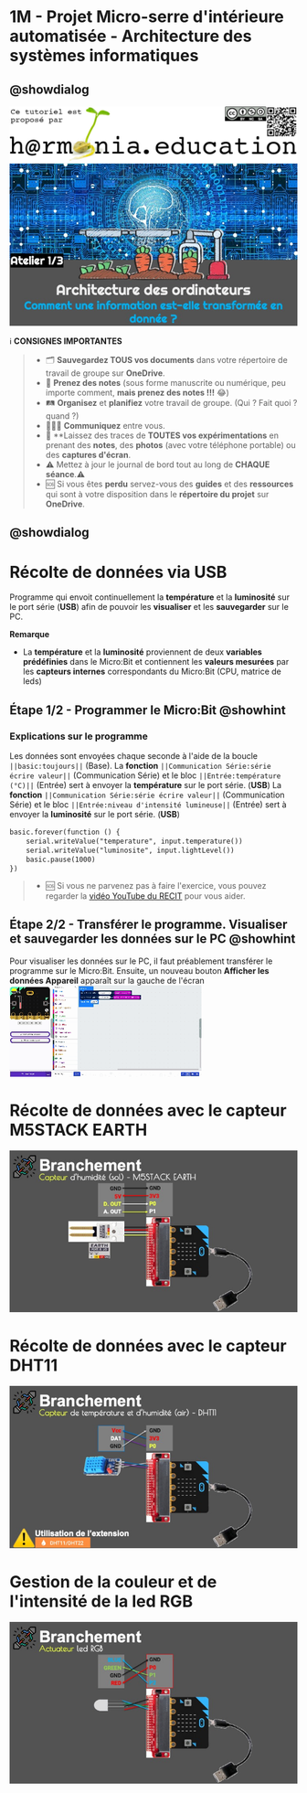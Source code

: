 # 1M - Projet Micro-serre d'intérieure automatisée - Architecture des systèmes informatiques

## @showdialog

![Logo H@rmonia](https://github.com/ph3n4t3s/1m1-archsys/blob/master/img/Harmonia_v4.jpg?raw=true)
![Atelier 1](https://github.com/ph3n4t3s/1m1-archsys/blob/master/img/Diapositive24.jpeg?raw=true)

ℹ️ **CONSIGNES IMPORTANTES**
> - 🗂️ **Sauvegardez TOUS vos documents**  dans votre répertoire de travail de groupe sur **OneDrive**.
> - 📝 **Prenez des notes** (sous forme manuscrite ou numérique, peu importe comment, **mais prenez des notes !!!** 😂)
> - 🛤️ **Organisez** et  **planifiez** votre travail de groupe. (Qui ? Fait quoi ? quand ?) 
> - 🧑‍🧑‍🧒 **Communiquez** entre vous.
> - 🧭 **Laissez des traces de **TOUTES vos expérimentations** en prenant des **notes**, des **photos** (avec votre téléphone portable) ou des **captures d'écran**.
> - ⚠️ Mettez à jour le journal de bord tout au long de **CHAQUE séance**.⚠️
> - 🆘 Si vous êtes **perdu** servez-vous des **guides** et des **ressources** qui sont à votre disposition dans le **répertoire du projet** sur **OneDrive**.

## @showdialog

# Récolte de données via USB
Programme qui envoit continuellement la **température** et la **luminosité** sur le port série (**USB**) afin de pouvoir les **visualiser** et les **sauvegarder** sur le PC.

**Remarque**
- La **température** et la **luminosité** proviennent de deux **variables prédéfinies** dans le Micro:Bit et contiennent les **valeurs mesurées** par les **capteurs internes** correspondants du Micro:Bit (CPU, matrice de leds)

## Étape 1/2 - Programmer le Micro:Bit @showhint
### Explications sur le programme
Les données sont envoyées chaque seconde à l'aide de la boucle ``||basic:toujours||`` (Base).
La **fonction** ``||Communication Série:série écrire valeur||`` (Communication Série) et le bloc ``||Entrée:température (°C)||`` (Entrée) sert à envoyer la **température** sur le port série. (**USB**) 
La **fonction** ``||Communication Série:série écrire valeur||`` (Communication Série) et le bloc ``||Entrée:niveau d'intensité lumineuse||`` (Entrée) sert à envoyer la **luminosité** sur le port série. (**USB**)

```blocks
basic.forever(function () {
    serial.writeValue("temperature", input.temperature())
    serial.writeValue("luminosite", input.lightLevel())
    basic.pause(1000)
})
```

> - 🆘 Si vous ne parvenez pas à faire l'exercice, vous pouvez regarder la [vidéo YouTube du RECIT](https://youtu.be/imzGdgKm4W0?si=EPmg_eWGlHzvkHMw) pour vous aider.

## Étape 2/2 - Transférer le programme. Visualiser et sauvegarder les données sur le PC @showhint
Pour visualiser les données sur le PC, il faut préablement transférer le programme sur le Micro:Bit.
Ensuite, un nouveau bouton **Afficher les données Appareil** apparaît sur la gauche de l'écran
![Téléchargez le programme. Visualisez et sauvegardez les données sur le PC](https://github.com/ph3n4t3s/1m1-archsys/blob/master/img/1m1-ArchSys-1.gif?raw=true) 


# Récolte de données avec le capteur M5STACK EARTH
![Branchement du capteur d'humidité (sol) - M5STACK EARTH](https://github.com/ph3n4t3s/1m1-archsys/blob/master/img/Diapositive29.jpeg?raw=true)

# Récolte de données avec le capteur DHT11
![Branchement du capteur de température et d'humidité (air) - DHT11](https://github.com/ph3n4t3s/1m1-archsys/blob/master/img/Diapositive30.jpeg?raw=true)

# Gestion de la couleur et de l'intensité de la led RGB
![Branchement de l'actuateur - Led RGB](https://github.com/ph3n4t3s/1m1-archsys/blob/master/img/Diapositive31.jpeg?raw=true)
